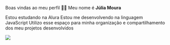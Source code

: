 Boas vindas ao meu perfil 💙💙
Meu nome é **Júlia Moura**

Estou estudando na Alura
Estou me desenvolvendo na linguagem JavaScript
Utilizo esse espaço para minha organização e compartilhamento dos meu projetos desenvolvidos

![](https://tenor.com/pt-BR/view/wwwsk-gif-19456499)
